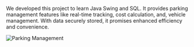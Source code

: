 We developed this project to learn Java Swing and SQL. It provides parking management features like real-time tracking, cost calculation, and, vehicle management. With data securely stored, it promises enhanced efficiency and convenience.

![Parking Management](https://github.com/aryareyhan/ParkingManagementSystem/assets/89510838/67e7e980-5b7a-4fd2-ab7f-89fbfd8d264b)
